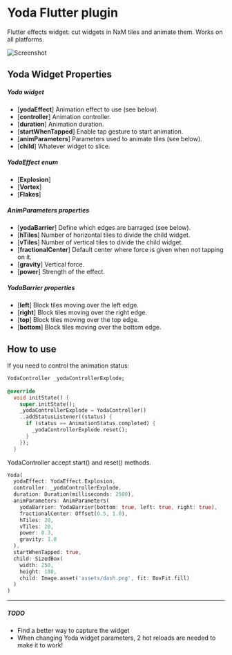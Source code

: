 # Yoda Flutter plugin

Flutter effects widget: cut widgets in NxM tiles and animate them.
Works on all platforms.

![Screenshot](https://github.com/alnitak/yoda/blob/master/img/yoda.gif?raw=true "yoda Demo")

## Yoda Widget Properties

##### Yoda widget
* [**yodaEffect**] Animation effect to use (see below).
* [**controller**] Animation controller.
* [**duration**] Animation duration.
* [**startWhenTapped**] Enable tap gesture to start animation.
* [**animParameters**] Parameters used to animate tiles (see below).
* [**child**] Whatever widget to slice.

##### YodaEffect enum
* [**Explosion**]
* [**Vortex**]
* [**Flakes**]

##### AnimParameters properties
* [**yodaBarrier**] Define which edges are barraged (see below).
* [**hTiles**] Number of horizontal tiles to divide the child widget.
* [**vTiles**] Number of vertical tiles to divide the child widget.
* [**fractionalCenter**] Default center where force is given when not tapping on it.
* [**gravity**] Vertical force.
* [**power**] Strength of the effect.

##### YodaBarrier properties
* [**left**] Block tiles moving over the left edge.
* [**right**] Block tiles moving over the right edge.
* [**top**] Block tiles moving over the top edge.
* [**bottom**] Block tiles moving over the bottom edge.


## How to use

If you need to control the animation status:
```dart
YodaController _yodaControllerExplode;
  
@override
  void initState() {
    super.initState();
    _yodaControllerExplode = YodaController()
    ..addStatusListener((status) {
      if (status == AnimationStatus.completed) {
        _yodaControllerExplode.reset();
      }
    });
  }
```
YodaController accept start() and reset() methods.


```dart
Yoda(
  yodaEffect: YodaEffect.Explosion,
  controller: _yodaControllerExplode,
  duration: Duration(milliseconds: 2500),
  animParameters: AnimParameters(
    yodaBarrier: YodaBarrier(bottom: true, left: true, right: true),
    fractionalCenter: Offset(0.5, 1.0),
    hTiles: 20,
    vTiles: 20,
    power: 0.3,
    gravity: 1.0
  ),
  startWhenTapped: true,
  child: SizedBox(
    width: 250,
    height: 180,
    child: Image.asset('assets/dash.png', fit: BoxFit.fill)
  )
)
```

----
##### TODO
- Find a better way to capture the widget
- When changing Yoda widget parameters, 2 hot reloads are needed to make it to work!